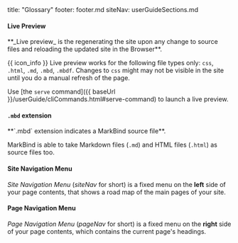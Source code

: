 <frontmatter>
  title: "Glossary"
  footer: footer.md
  siteNav: userGuideSections.md
</frontmatter>

<include src="../common/header.md" />

<div class="website-content">


#### Live Preview

<span id="live-preview">
<md>**_Live preview_ is the regenerating the site upon any change to source files and reloading the updated site in the Browser**.</md>

{{ icon_info }} Live preview works for the following file types only: `css`, `.html`, `.md`, <tooltip content="MarkBind file">`.mbd`</tooltip>, <tooltip content="MarkBind fragment">`.mbdf`</tooltip>. Changes to `css` might may not be visible in the site until you do a manual refresh of the page.

Use [the `serve` command]({{ baseUrl }}/userGuide/cliCommands.html#serve-command) to launch a live preview.

</span>


#### `.mbd` extension

<span id="mbd-extension">
<md>**`.mbd` extension indicates a MarkBind source file**.</md>

MarkBind is able to take Markdown files (`.md`) and HTML files (`.html`) as source files too.
</span>


#### Site Navigation Menu

<span id="site-navigation-menu">

_Site Navigation Menu_ (_siteNav_ for short) is a fixed menu on the **left** side of your page contents, that shows a road map of the main pages of your site.
</span>


#### Page Navigation Menu

<span id="page-navigation-menu">

_Page Navigation Menu_ (_pageNav_ for short) is a fixed menu on the **right** side of your page contents, which contains the current page's headings.
</span>

</div>
